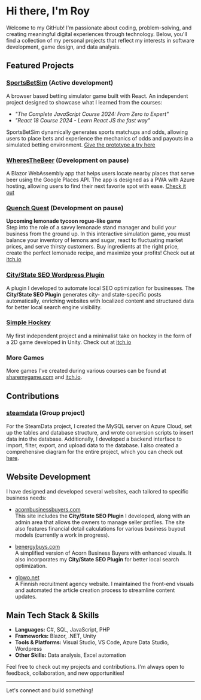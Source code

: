 # Hi there, I'm Roy

Welcome to my GitHub! I'm passionate about coding, problem-solving, and creating meaningful digital experiences through technology. Below, you'll find a collection of my personal projects that reflect my interests in software development, game design, and data analysis.

## Featured Projects

### [SportsBetSim](https://github.com/drtinkle/SportsBetSim) (Active development)

A browser based betting simulator game built with React. An independent project designed to showcase what I learned from the courses:
- *"The Complete JavaScript Course 2024: From Zero to Expert"* 
- *"React 18 Course 2024 - Learn React JS the fast way"*
  
SportsBetSim dynamically generates sports matchups and odds, allowing users to place bets and experience the mechanics of odds and payouts in a simulated betting environment. 
[Give the prototype a try here](https://sportsbetsim-front.onrender.com/)

### [WheresTheBeer](https://github.com/drtinkle/WheresTheBeer) (Development on pause)
A Blazor WebAssembly app that helps users locate nearby places that serve beer using the Google Places API. The app is designed as a PWA with Azure hosting, allowing users to find their next favorite spot with ease.
[Check it out](https://wheresthebeer.azurewebsites.net/)

### [Quench Quest](https://github.com/drtinkle/QuenchQuest) (Development on pause)
**Upcoming lemonade tycoon rogue-like game**  
Step into the role of a savvy lemonade stand manager and build your business from the ground up. In this interactive simulation game, you must balance your inventory of lemons and sugar, react to fluctuating market prices, and serve thirsty customers. Buy ingredients at the right price, create the perfect lemonade recipe, and maximize your profits!
Check out at [itch.io](https://drtinkle.itch.io/quenchquest/)

### [City/State SEO Wordpress Plugin](https://github.com/drtinkle/CityStateSEO)
A plugin I developed to automate local SEO optimization for businesses. The **City/State SEO Plugin** generates city- and state-specific posts automatically, enriching websites with localized content and structured data for better local search engine visibility. 

### [Simple Hockey](https://github.com/drtinkle/SimpleHockey)
My first independent project and a minimalist take on hockey in the form of a 2D game developed in Unity.
Check out at [itch.io](https://drtinkle.itch.io/simple-hockey/)

### More Games
More games I've created during various courses can be found at [sharemygame.com](https://sharemygame.com/@DrTinkle) and [itch.io](https://drtinkle.itch.io/).

## Contributions

### [steamdata](https://github.com/mmononen/steamdata) (Group project)
For the SteamData project, I created the MySQL server on Azure Cloud, set up the tables and database structure, and wrote conversion scripts to insert data into the database. Additionally, I developed a backend interface to import, filter, export, and upload data to the database. I also created a comprehensive diagram for the entire project, which you can check out [here](https://mmononen.github.io/steamdata/).

## Website Development

I have designed and developed several websites, each tailored to specific business needs:

- [acornbusinessbuyers.com](https://acornbusinessbuyers.com)  
  This site includes the **City/State SEO Plugin** I developed, along with an admin area that allows the owners to manage seller profiles. The site also features financial detail calculations for various business buyout models (currently a work in progress).

- [benergybuys.com](https://benergybuys.com)  
  A simplified version of Acorn Business Buyers with enhanced visuals. It also incorporates my **City/State SEO Plugin** for better local search optimization.

- [glowo.net](https://glowo.net)  
  A Finnish recruitment agency website. I maintained the front-end visuals and automated the article creation process to streamline content updates.


## Main Tech Stack & Skills
- **Languages:** C#, SQL, JavaScript, PHP
- **Frameworks:** Blazor, .NET, Unity
- **Tools & Platforms:** Visual Studio, VS Code, Azure Data Studio, Wordpress
- **Other Skills:** Data analysis, Excel automation

Feel free to check out my projects and contributions. I'm always open to feedback, collaboration, and new opportunities!

---

Let's connect and build something!
